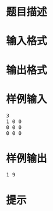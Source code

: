 

# 题目描述



# 输入格式



# 输出格式



# 样例输入


<pre>3
1 0 0
0 0 0
0 0 0
</pre>

# 样例输出


<pre>1 9
</pre>

# 提示


<p>
<img src="/upload/image/20190427/20190427191238_26836.png" alt=""/> 
</p>
